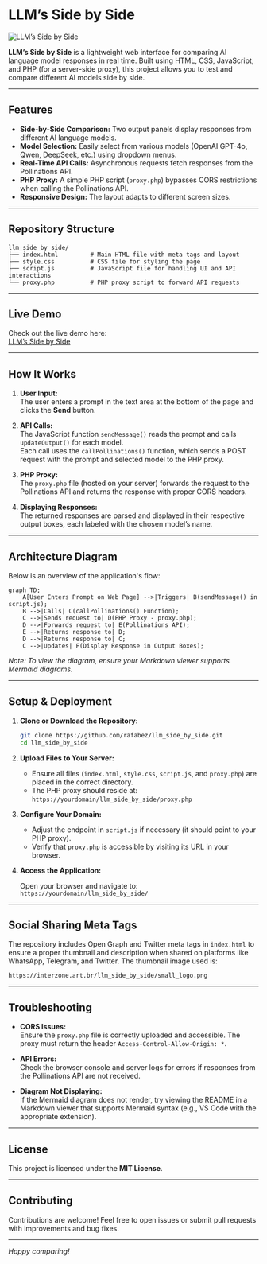 # LLM’s Side by Side

![LLM’s Side by Side](https://interzone.art.br/llm_side_by_side/small_logo.png)

**LLM’s Side by Side** is a lightweight web interface for comparing AI language model responses in real time. Built using HTML, CSS, JavaScript, and PHP (for a server-side proxy), this project allows you to test and compare different AI models side by side.

---

## Features

- **Side-by-Side Comparison:** Two output panels display responses from different AI language models.
- **Model Selection:** Easily select from various models (OpenAI GPT-4o, Qwen, DeepSeek, etc.) using dropdown menus.
- **Real-Time API Calls:** Asynchronous requests fetch responses from the Pollinations API.
- **PHP Proxy:** A simple PHP script (`proxy.php`) bypasses CORS restrictions when calling the Pollinations API.
- **Responsive Design:** The layout adapts to different screen sizes.

---

## Repository Structure

```
llm_side_by_side/
├── index.html         # Main HTML file with meta tags and layout
├── style.css          # CSS file for styling the page
├── script.js          # JavaScript file for handling UI and API interactions
└── proxy.php          # PHP proxy script to forward API requests
```

---

## Live Demo

Check out the live demo here:  
[LLM’s Side by Side](https://interzone.art.br/llm_side_by_side/)

---

## How It Works

1. **User Input:**  
   The user enters a prompt in the text area at the bottom of the page and clicks the **Send** button.

2. **API Calls:**  
   The JavaScript function `sendMessage()` reads the prompt and calls `updateOutput()` for each model.  
   Each call uses the `callPollinations()` function, which sends a POST request with the prompt and selected model to the PHP proxy.

3. **PHP Proxy:**  
   The `proxy.php` file (hosted on your server) forwards the request to the Pollinations API and returns the response with proper CORS headers.

4. **Displaying Responses:**  
   The returned responses are parsed and displayed in their respective output boxes, each labeled with the chosen model’s name.

---

## Architecture Diagram

Below is an overview of the application's flow:

```mermaid
graph TD;
    A[User Enters Prompt on Web Page] -->|Triggers| B(sendMessage() in script.js);
    B -->|Calls| C(callPollinations() Function);
    C -->|Sends request to| D(PHP Proxy - proxy.php);
    D -->|Forwards request to| E(Pollinations API);
    E -->|Returns response to| D;
    D -->|Returns response to| C;
    C -->|Updates| F(Display Response in Output Boxes);
```

*Note: To view the diagram, ensure your Markdown viewer supports Mermaid diagrams.*

---

## Setup & Deployment

1. **Clone or Download the Repository:**

   ```bash
   git clone https://github.com/rafabez/llm_side_by_side.git
   cd llm_side_by_side
   ```

2. **Upload Files to Your Server:**

   - Ensure all files (`index.html`, `style.css`, `script.js`, and `proxy.php`) are placed in the correct directory.
   - The PHP proxy should reside at:  
     `https://yourdomain/llm_side_by_side/proxy.php`

3. **Configure Your Domain:**

   - Adjust the endpoint in `script.js` if necessary (it should point to your PHP proxy).
   - Verify that `proxy.php` is accessible by visiting its URL in your browser.

4. **Access the Application:**

   Open your browser and navigate to:  
   `https://yourdomain/llm_side_by_side/`

---

## Social Sharing Meta Tags

The repository includes Open Graph and Twitter meta tags in `index.html` to ensure a proper thumbnail and description when shared on platforms like WhatsApp, Telegram, and Twitter. The thumbnail image used is:

```
https://interzone.art.br/llm_side_by_side/small_logo.png
```

---

## Troubleshooting

- **CORS Issues:**  
  Ensure the `proxy.php` file is correctly uploaded and accessible. The proxy must return the header `Access-Control-Allow-Origin: *`.

- **API Errors:**  
  Check the browser console and server logs for errors if responses from the Pollinations API are not received.

- **Diagram Not Displaying:**  
  If the Mermaid diagram does not render, try viewing the README in a Markdown viewer that supports Mermaid syntax (e.g., VS Code with the appropriate extension).

---

## License

This project is licensed under the **MIT License**.

---

## Contributing

Contributions are welcome! Feel free to open issues or submit pull requests with improvements and bug fixes.

---

*Happy comparing!*

